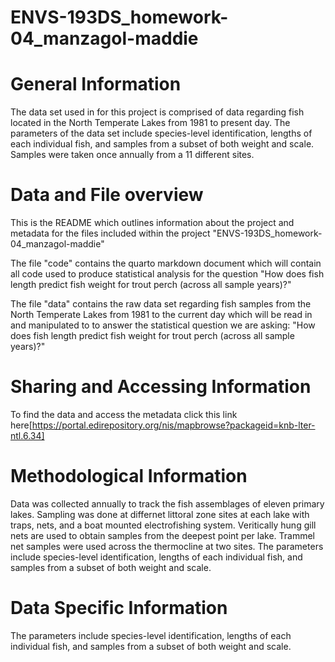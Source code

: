 # ENVS-193DS_homework-04_manzagol-maddie

# General Information 
The data set used in for this project is comprised of data regarding fish located in the North Temperate Lakes from 1981 to present day. The parameters of the data set include species-level identification, lengths of each individual fish, and samples from a subset of both weight and scale. Samples were taken once annually from a 11 different sites. 

# Data and File overview 
This is the README which outlines information about the project and metadata for the files included within the project "ENVS-193DS_homework-04_manzagol-maddie"

The file "code" contains the quarto markdown document which will contain all code used to produce statistical analysis for the question "How does fish length predict fish weight for trout perch (across all sample years)?"

The file "data" contains the raw data set regarding fish samples from the North Temperate Lakes from 1981 to the current day which will be read in and manipulated to to answer the statistical question we are asking: "How does fish length predict fish weight for trout perch (across all sample years)?"

# Sharing and Accessing Information 
To find the data and access the metadata click this link here[https://portal.edirepository.org/nis/mapbrowse?packageid=knb-lter-ntl.6.34]

# Methodological Information
Data was collected annually to track the fish assemblages of eleven primary lakes. Sampling was done at differnet littoral zone sites at each lake with traps, nets, and a boat mounted electrofishing system. Veritically hung gill nets are used to obtain samples from the deepest point per lake. Trammel net samples were used across the thermocline at two sites. The parameters include species-level identification, lengths of each individual fish, and samples from a subset of both weight and scale.

# Data Specific Information 
The parameters include species-level identification, lengths of each individual fish, and samples from a subset of both weight and scale. 
